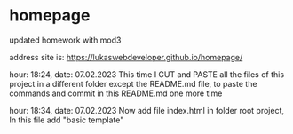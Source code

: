 # homepage
updated homework with mod3

address site is:
https://lukaswebdeveloper.github.io/homepage/



hour: 18:24,    date: 07.02.2023
This time I CUT and PASTE all the files of this project in a different folder except the README.md file, to paste the commands and commit in this README.md one more time

hour: 18:34,    date: 07.02.2023
Now add file index.html in folder root project, In this file add "basic template"
